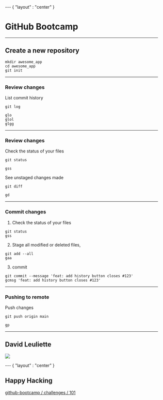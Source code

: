--- { "layout" : "center" }

# GitHub Bootcamp

---

## Create a new repository

```console
mkdir awesome_app
cd awesome_app
git init
```

---

### Review changes

List commit history

```console
git log

glo
glol
glgg
```

---

### Review changes

Check the status of your files

```console
git status

gss
```

See unstaged changes made

```console
git diff

gd
```

---

### Commit changes

1. Check the status of your files

```console
git status
gss
```

2. Stage all modified or deleted files,

```console
git add --all
gaa
```

3. commit

```console
git commit --message 'feat: add history button closes #123'
gcmsg 'feat: add history button closes #123'
```

---

### Pushing to remote

Push changes

```console
git push origin main

gp
```

---

## David Leuliette

![](https://raw.githubusercontent.com/flexbox/github-bootcamp/main/slides/github-bootcamp.png)

--- { "layout" : "center" }

## Happy Hacking

[github-bootcamp / challenges / 101](https://github.com/flexbox/github-bootcamp/blob/main/challenges/101/01.md)